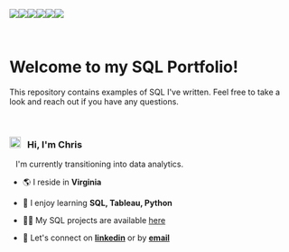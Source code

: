 <img src="https://img.shields.io/badge/sqlite-%23003B57.svg?&style=for-the-badge&logo=sqlite&logoColor=white"><img src="https://img.shields.io/badge/postgresql-%23336791.svg?&style=for-the-badge&logo=postgresql&logoColor=white"><img src="https://img.shields.io/badge/mysql-%234479A1.svg?&style=for-the-badge&logo=mysql&logoColor=white"><img src="https://img.shields.io/badge/microsoft%20excel-%23217346.svg?&style=for-the-badge&logo=microsoft%20excel&logoColor=white"><img src="https://img.shields.io/badge/tableau-%23E97627.svg?&style=for-the-badge&logo=tableau&logoColor=white"><img src="https://img.shields.io/badge/python-3670A0?style=for-the-badge&logo=python&logoColor=ffdd54">

<br>

# Welcome to my SQL Portfolio!
This repository contains examples of SQL I've written. Feel free to take a look and reach out if you have any questions.

<br>

### <img src="https://fonts.gstatic.com/s/e/notoemoji/latest/1f44b/512.gif" alt="👋" width="20"> &nbsp; Hi, I'm Chris 
&ensp; I'm currently transitioning into data analytics.

- 🌎 I reside in **Virginia**

- 🧠 I enjoy learning **SQL, Tableau, Python**

- 👨‍💻 My SQL projects are available [here](https://github.com/chrisburton/chrisburton/tree/main/SQL)

- 🤝 Let's connect on **[linkedin](https://www.linkedin.com/in/imchrisburton)** or by **[email](mailto:chris@chrisburton.me)**

<br>
